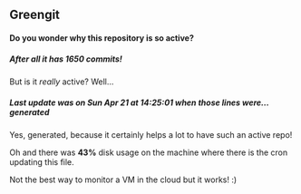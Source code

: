 ## Greengit

#### Do you wonder why this repository is so active?

##### After all it has 1650 commits!

But is it *really* active? Well...

##### Last update was on Sun Apr 21 at 14:25:01 when those lines were... generated

Yes, generated, because it certainly helps a lot to have such an active repo!

Oh and there was **43%** disk usage on the machine
where there is the cron updating this file.

Not the best way to monitor a VM in the cloud but it works! :)
